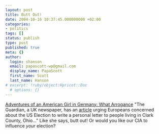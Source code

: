 ```yaml
---
layout: post
title: Butt Out!
date: 2004-10-16 10:37:45.000000000 +02:00
categories:
- politics
tags: []
status: publish
type: post
published: true
meta: {}
author:
  login: shanson
  email: papascott-wp@gmail.com
  display_name: PapaScott
  first_name: Scott
  last_name: Hanson
# excerpt: !ruby/object:Hpricot::Doc
  # options: {}
---
```

<p><a href="http://www.jinglelady.us/blog/archives/000749.html" title="Adventures of an American Girl in Germany: What Arrogance">Adventures of an American Girl in Germany: What Arrogance</a> "The Guardian, a UK newspaper, has an <a href="http://www.guardian.co.uk/uselections2004/story/0,13918,1326033,00.html" title="Guardian Unlimited | US elections 2004 | My fellow non-Americans ...">article</a> urging Europeans concerned about the US Election to write a personal letter to people living in Clark County, Ohio..." Like she says, butt out! Or would you like our CIA to influence <em>your</em> election?</p>
